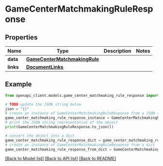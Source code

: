 # GameCenterMatchmakingRuleResponse


## Properties

Name | Type | Description | Notes
------------ | ------------- | ------------- | -------------
**data** | [**GameCenterMatchmakingRule**](GameCenterMatchmakingRule.md) |  | 
**links** | [**DocumentLinks**](DocumentLinks.md) |  | 

## Example

```python
from openapi_client.models.game_center_matchmaking_rule_response import GameCenterMatchmakingRuleResponse

# TODO update the JSON string below
json = "{}"
# create an instance of GameCenterMatchmakingRuleResponse from a JSON string
game_center_matchmaking_rule_response_instance = GameCenterMatchmakingRuleResponse.from_json(json)
# print the JSON string representation of the object
print(GameCenterMatchmakingRuleResponse.to_json())

# convert the object into a dict
game_center_matchmaking_rule_response_dict = game_center_matchmaking_rule_response_instance.to_dict()
# create an instance of GameCenterMatchmakingRuleResponse from a dict
game_center_matchmaking_rule_response_from_dict = GameCenterMatchmakingRuleResponse.from_dict(game_center_matchmaking_rule_response_dict)
```
[[Back to Model list]](../README.md#documentation-for-models) [[Back to API list]](../README.md#documentation-for-api-endpoints) [[Back to README]](../README.md)



